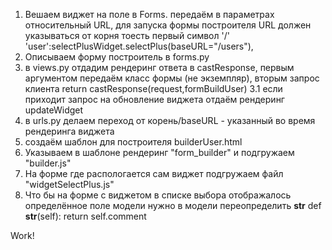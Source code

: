 1. Вешаем виджет на поле в Forms. передаём в параметрах относительный URL, для запуска формы построителя 
URL должен указываться от корня тоесть первый символ '/'
'user':selectPlusWidget.selectPlus(baseURL="/users"),
2. Описываем форму построитель в forms.py
3. в views.py отдадим рендеринг ответа в castResponse, первым аргументом передаём класс формы (не экземпляр), вторым запрос клиента
return castResponse(request,formBuildUser)
3.1 если приходит запрос на обновление виджета отдаём рендеринг updateWidget
4. в urls.py делаем переход от корень/baseURL - указанный во время рендеринга виджета 
2. создаём шаблон для построителя
builderUser.html
3. Указываем в шаблоне рендеринг "form_builder" и подгружаем "builder.js"
4. На форме где раcпологается сам виджет подгружаем файл "widgetSelectPlus.js"
5. Что бы на форме с виджетом в списке выбора отображалось определённое поле модели нужно в модели переопределить __str__
    def __str__(self):
        return self.comment

Work!
